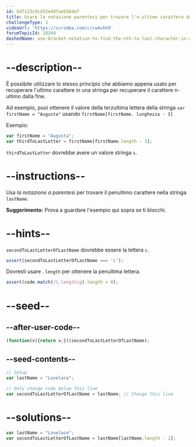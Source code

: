 ```yaml
---
id: bd7123c9c452eddfaeb5bdef
title: Usare la notazione parentesi per trovare l'n-ultimo carattere dalla fine di una stringa
challengeType: 1
videoUrl: 'https://scrimba.com/c/cw4vkh9'
forumTopicId: 18344
dashedName: use-bracket-notation-to-find-the-nth-to-last-character-in-a-string
---
```


# --description--

È possibile utilizzare lo stesso principio che abbiamo appena usato per recuperare l'ultimo carattere in una stringa per recuperare il carattere n-ultimo dalla fine.

Ad esempio, puoi ottenere il valore della terzultima lettera della stringa `var firstName = "Augusta"` usando `firstName[firstName. lunghezza - 3]`

Esempio:

```js
var firstName = "Augusta";
var thirdToLastLetter = firstName[firstName.length - 3];
```

`thirdToLastLetter` dovrebbe avere un valore stringa `s`.

# --instructions--

Usa <dfn>la notazione a parentesi</dfn> per trovare il penultimo carattere nella stringa `lastName`.

**Suggerimento:** Prova a guardare l'esempio qui sopra se ti blocchi.

# --hints--

`secondToLastLetterOfLastName` dovrebbe essere la lettera `c`.

```js
assert(secondToLastLetterOfLastName === 'c');
```

Dovresti usare `.length` per ottenere la penultima lettera.

```js
assert(code.match(/\.length/g).length > 0);
```

# --seed--

## --after-user-code--

```js
(function(v){return v;})(secondToLastLetterOfLastName);
```

## --seed-contents--

```js
// Setup
var lastName = "Lovelace";

// Only change code below this line
var secondToLastLetterOfLastName = lastName; // Change this line
```

# --solutions--

```js
var lastName = "Lovelace";
var secondToLastLetterOfLastName = lastName[lastName.length - 2];
```
